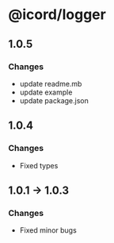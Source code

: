 # @icord/logger

## 1.0.5

### Changes

-  update readme.mb
-  update example
-  update package.json

## 1.0.4

### Changes

-  Fixed types

## 1.0.1 -> 1.0.3

### Changes

-  Fixed minor bugs